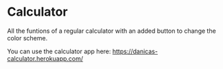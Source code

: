 # Calculator
All the funtions of a regular calculator with an added button to change the color scheme. 

You can use the calculator app here: https://danicas-calculator.herokuapp.com/
